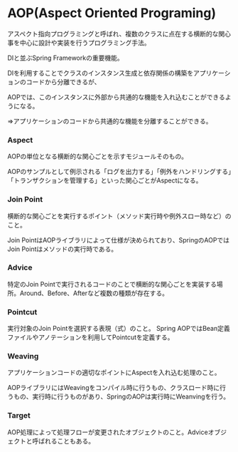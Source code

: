 # AOP(Aspect Oriented Programing)
アスペクト指向プログラミングと呼ばれ、複数のクラスに点在する横断的な関心事を中心に設計や実装を行うプログラミング手法。

DIと並ぶSpring Frameworkの重要機能。

DIを利用することでクラスのインスタンス生成と依存関係の構築をアプリケーションのコードから分離できるが、

AOPでは、このインスタンスに外部から共通的な機能を入れ込むことができるようになる。

⇒アプリケーションのコードから共通的な機能を分離することができる。

### Aspect
AOPの単位となる横断的な関心ごとを示すモジュールそのもの。

AOPのサンプルとして例示される「ログを出力する」「例外をハンドリングする」「トランザクションを管理する」といった関心ごとがAspectになる。
### Join Point
横断的な関心ごとを実行するポイント（メソッド実行時や例外スロー時など）のこと。

Join PointはAOPライブラリによって仕様が決められており、SpringのAOPではJoin Pointはメソッドの実行時である。

### Advice
特定のJoin Pointで実行されるコードのことで横断的な関心ごとを実装する場所。Around、Before、Afterなど複数の種類が存在する。

### Pointcut
実行対象のJoin Pointを選択する表現（式）のこと。
Spring AOPではBean定義ファイルやアノテーションを利用してPointcutを定義する。

### Weaving
アプリケーションコードの適切なポイントにAspectを入れ込む処理のこと。

AOPライブラリにはWeavingをコンパイル時に行うもの、クラスロード時に行うもの、実行時に行うものがあり、SpringのAOPは実行時にWeanvingを行う。

### Target 
AOP処理によって処理フローが変更されたオブジェクトのこと。Adviceオブジェクトと呼ばれることもある。
